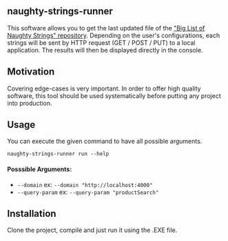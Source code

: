 ## naughty-strings-runner

This software allows you to get the last updated file of the ["Big List of Naughty Strings" repository](https://github.com/minimaxir/big-list-of-naughty-strings). Depending on the user's configurations, each strings will be sent by HTTP request (GET / POST / PUT) to a local application. The results will then be displayed directly in the console.


## Motivation

Covering edge-cases is very important. In order to offer high quality software, this tool should be used systematically before putting any project into production.

## Usage

You can execute the given command to have all possible arguments.

```shell
naughty-strings-runner run --help
```

#### Posssible Arguments:

- `--domain`  ex: `--domain "http://localhost:4000"`
- `--query-param`  ex: `--query-param "productSearch"`

## Installation

Clone the project, compile and just run it using the .EXE file.